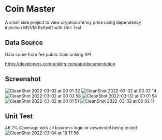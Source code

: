 # Coin Master
A small side project to view cryptocurrency price using dependency injection MVVM RxSwift with Unit Test

## Data Source
Data come from fee public Coinranking API 

https://developers.coinranking.com/api/documentation

## Screenshot
![CleanShot 2022-03-02 at 00 01 32](https://user-images.githubusercontent.com/33548195/156173525-33a9f7ad-41f1-460d-b266-97f0c45b0a52.png)
![CleanShot 2022-03-02 at 00 03 14](https://user-images.githubusercontent.com/33548195/156173794-cd372373-cfb0-4793-8ba6-8c08a1fbe95f.png)
![CleanShot 2022-03-02 at 00 02 58](https://user-images.githubusercontent.com/33548195/156173752-82e3b9ec-8f1c-4386-b7e1-27f810a97a56.png)
![CleanShot 2022-03-02 at 00 01 54](https://user-images.githubusercontent.com/33548195/156173586-3ff5f18b-a18c-4905-8558-8a256f08f50e.png)
![CleanShot 2022-03-02 at 00 01 51](https://user-images.githubusercontent.com/33548195/156266518-05a6ba57-61fe-45cc-8bfc-574d7fce8ff8.png)
![CleanShot 2022-03-02 at 00 02 11](https://user-images.githubusercontent.com/33548195/156173623-44f3291f-68e7-4592-bd53-b4a4c67415e8.png)

## Unit Test
46.7% Coverage with all business logic in viewmodel being tested
![CleanShot 2022-03-04 at 19 17 56](https://user-images.githubusercontent.com/33548195/156725852-bebb8cc7-c261-43a9-9ee1-cc46501fe52f.png)

